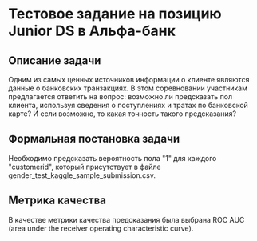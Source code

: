 # Тестовое задание на позицию Junior DS в Альфа-банк
## Описание задачи
Одним из самых ценных источников информации о клиенте являются данные о банковских 
транзакциях. В этом соревновании участникам предлагается ответить на вопрос: возможно 
ли предсказать пол клиента, используя сведения о поступлениях и тратах по банковской 
карте? И если возможно, то какая точность такого предсказания?

## Формальная постановка задачи
Необходимо предсказать вероятность пола "1" для каждого "customerid", который 
присутствует в файле gender_test_kaggle_sample_submission.csv.

## Метрика качества
В качестве метрики качества предсказания была выбрана ROC AUC (area under the receiver 
operating characteristic curve).
